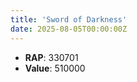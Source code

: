 ```yaml
---
title: 'Sword of Darkness'
date: 2025-08-05T00:00:00Z
---
```

- **RAP**: 330701
- **Value**: 510000

